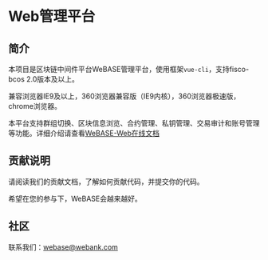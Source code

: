 # Web管理平台

## 简介

本项目是区块链中间件平台WeBASE管理平台，使用框架`vue-cli`，支持fisco-bcos 2.0版本及以上。

兼容浏览器IE9及以上，360浏览器兼容版（IE9内核），360浏览器极速版，chrome浏览器。

本平台支持群组切换、区块信息浏览、合约管理、私钥管理、交易审计和账号管理等功能。详细介绍请查看[WeBASE-Web在线文档](https://webasedoc.readthedocs.io/zh_CN/latest/docs/WeBASE-Web/index.html)

## 贡献说明

请阅读我们的贡献文档，了解如何贡献代码，并提交你的代码。

希望在您的参与下，WeBASE会越来越好。

## 社区

联系我们：webase@webank.com
